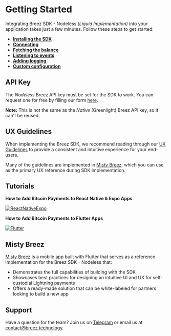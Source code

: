 # Getting Started

Integrating Breez SDK - Nodeless *(Liquid Implementation)* into your application takes just a few minutes. Follow these steps to get started:
- **[Installing the SDK](/guide/install.md)**
- **[Connecting](/guide/connecting.md)**
- **[Fetching the balance](/guide/wallet_state.md)**
- **[Listening to events](/guide/events.md)**
- **[Adding logging](/guide/logging.md)**
- **[Custom configuration](/guide/configuration.md)**

## API Key

The _Nodeless_ Breez API key must be set for the SDK to work. You can request one for free by filling our form <a target="_blank" href="{{api_key_form_uri}}">here</a>.

**Note:** This is not the same as the _Native_ (Greenlight) Breez API key, so it can't be reused.

## UX Guidelines

When implementing the Breez SDK, we recommend reading through our [UX Guidelines](/guide/uxguide.md) to provide a consistent and intuitive experience for your end-users.

Many of the guidelines are implemented in [Misty Breez](https://github.com/breez/misty-breez/), which you can use as the primary UX reference during SDK implementation.

## Tutorials

**How to Add Bitcoin Payments to React Native & Expo Apps** 

[![ReactNativeExpo](../images/ReactNativeExpo.jpg)](https://youtube.com/playlist?list=PLU5Dk7xLNHcQEzKPpjBJYqQRSpfQfFhml&si=DeVhXsIijAn19jvo)

**How to Add Bitcoin Payments to Flutter Apps**

[![Flutter](../images/Flutter.jpg)](https://youtube.com/playlist?list=PLU5Dk7xLNHcRkl4YvXOlIHvoi5-5n5Xpj&si=PaMt5V1rupYuMBRu)

## Misty Breez

[Misty Breez](https://github.com/breez/misty-breez/) is a mobile app built with Flutter that serves as a reference implementation for the Breez SDK - Nodeless that:
* Demonstrates the full capabilities of building with the SDK
* Showcases best practices for designing an intuitive UI and UX for self-custodial Lightning payments
* Offers a ready-made solution that can be white-labeled for partners looking to build a new app

## Support

Have a question for the team? Join us on [Telegram](https://t.me/breezsdk) or email us at [contact@breez.technology](mailto:contact@breez.technology).
